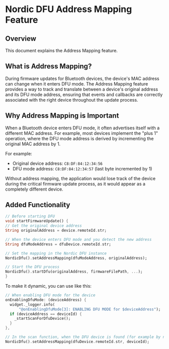 # Nordic DFU Address Mapping Feature

## Overview

This document explains the Address Mapping feature.

## What is Address Mapping?

During firmware updates for Bluetooth devices, the device's MAC address can change when it enters DFU mode. The Address Mapping feature provides a way to track and translate between a device's original address and its DFU mode address, ensuring that events and callbacks are correctly associated with the right device throughout the update process.

## Why Address Mapping is Important

When a Bluetooth device enters DFU mode, it often advertises itself with a different MAC address. For example, most devices implement the "plus 1" operation, where the DFU mode address is derived by incrementing the original MAC address by 1.

For example:
- Original device address: `C8:DF:84:12:34:56`
- DFU mode address: `C8:DF:84:12:34:57` (last byte incremented by 1)

Without address mapping, the application would lose track of the device during the critical firmware update process, as it would appear as a completely different device.

## Added Functionality


```dart
// Before starting DFU
void startFirmwareUpdate() {
// Get the original device address
String originalAddress = device.remoteId.str;

// When the device enters DFU mode and you detect the new address
String dfuModeAddress = dfuDevice.remoteId.str;

// Set the mapping in the Nordic DFU instance
NordicDfu().setAddressMapping(dfuModeAddress, originalAddress);

// Start the DFU process
NordicDfu().startDfu(originalAddress, firmwareFilePath, ...);
}
```

To make it dynamic, you can use like this:
```dart
// When enabling DFU mode for the device
onEnablingDfuMode: (deviceAddress) {
  widget._logger.info(
      "@onEnablingDfuMode[3]: ENABLING DFU MODE for $deviceAddress");
  if (deviceAddress == deviceId) {
    _startScanForDfuDevice();
  }
},

// In the scan function, when the DFU device is found (for example by name)
NordicDfu().setAddressMapping(dfuDevice.remoteId.str, deviceId);
```